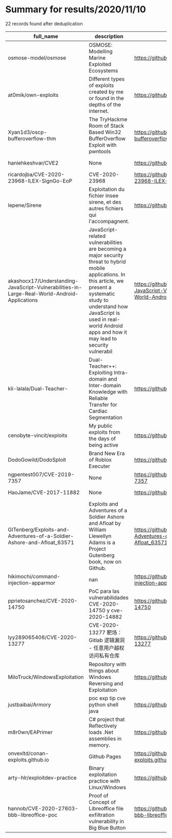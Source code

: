 
# Summary for results/2020/11/10
    
22 records found after deduplication

| full_name | description | html_url | matched_list | matched_count | pushed_at | size | stargazers_count | language | forks_count |
|----------------------------------------------------------------------------------------------|------------------------------------------------------------------------------------------------------------------------------------------------------------------------------------------------------------------------------------------------------------------|-----------------------------------------------------------------------------------------------------------------|-------------------------------------------|-----------------|---------------------------|--------|--------------------|------------------|---------------|
| osmose-model/osmose | OSMOSE: Modelling Marine Exploited Ecosystems | https://github.com/osmose-model/osmose | ['exploit'] | 1 | 2020-11-10 16:14:47+00:00 | 148911 | 10 | R | 6 |
| at0mik/own-exploits | Different types of exploits created by me or found in the depths of the internet. | https://github.com/at0mik/own-exploits | ['exploit'] | 1 | 2020-11-10 12:59:09+00:00 | 2897 | 5 | | 3 |
| Xyan1d3/oscp-bufferoverflow-thm | The TryHackme Room of Stack Based Win32 BufferOverflow Exploit with pwntools | https://github.com/Xyan1d3/oscp-bufferoverflow-thm | ['exploit'] | 1 | 2020-11-10 20:04:52+00:00 | 19 | 0 | Python | 0 |
| haniehkeshvar/CVE2 | None | https://github.com/haniehkeshvar/CVE2 | ['cve-2'] | 1 | 2020-11-10 15:52:38+00:00 | 224 | 0 | HTML | 0 |
| ricardojba/CVE-2020-23968-ILEX-SignGo-EoP | CVE-2020-23968 | https://github.com/ricardojba/CVE-2020-23968-ILEX-SignGo-EoP | ['cve-2'] | 1 | 2020-11-10 21:24:12+00:00 | 235 | 1 | PowerShell | 0 |
| lepene/Sirene | Exploitation du fichier insee sirene, et des autres fichiers qui l'accompagnent. | https://github.com/lepene/Sirene | ['exploit'] | 1 | 2020-11-10 14:11:38+00:00 | 12244 | 0 | Python | 0 |
| akashocx17/Understanding-JavaScript-Vulnerabilities-in-Large-Real-World-Android-Applications | JavaScript-related vulnerabilities are becoming a major security threat to hybrid mobile applications. In this article, we present a systematic study to understand how JavaScript is used in real-world Android apps and how it may lead to security vulnerabil | https://github.com/akashocx17/Understanding-JavaScript-Vulnerabilities-in-Large-Real-World-Android-Applications | ['exploit'] | 1 | 2020-11-10 20:54:20+00:00 | 4867 | 1 | | 0 |
| kli-lalala/Dual-Teacher- | Dual-Teacher++: Exploiting Intra-domain and Inter-domain Knowledge with Reliable Transfer for Cardiac Segmentation | https://github.com/kli-lalala/Dual-Teacher- | ['exploit'] | 1 | 2020-11-10 13:10:55+00:00 | 436 | 8 | | 2 |
| cenobyte-vincit/exploits | My public exploits from the days of being active | https://github.com/cenobyte-vincit/exploits | ['exploit'] | 1 | 2020-11-10 07:59:17+00:00 | 20 | 1 | C | 0 |
| DodoGowild/DodoSploit | Brand New Era of Roblox Executer | https://github.com/DodoGowild/DodoSploit | ['sploit'] | 1 | 2020-11-10 21:43:37+00:00 | 3 | 0 | nan | 0 |
| ngpentest007/CVE-2019-7357 | None | https://github.com/ngpentest007/CVE-2019-7357 | ['cve-2'] | 1 | 2020-11-10 06:24:15+00:00 | 283 | 0 | | 0 |
| HaoJame/CVE-2017-11882 | None | https://github.com/HaoJame/CVE-2017-11882 | ['cve-2'] | 1 | 2020-11-10 04:18:05+00:00 | 19 | 0 | Rich Text Format | 0 |
| GITenberg/Exploits-and-Adventures-of-a-Soldier-Ashore-and-Afloat_63571 | Exploits and Adventures of a Soldier Ashore and Afloat by William Llewellyn Adams is a Project Gutenberg book, now on Github. | https://github.com/GITenberg/Exploits-and-Adventures-of-a-Soldier-Ashore-and-Afloat_63571 | ['exploit'] | 1 | 2020-11-10 02:13:27+00:00 | 1261 | 0 | HTML | 0 |
| hikimochi/command-injection-apparmor | nan | https://github.com/hikimochi/command-injection-apparmor | ['command injection'] | 1 | 2020-11-10 11:40:46+00:00 | 3 | 0 | HTML | 0 |
| pprietosanchez/CVE-2020-14750 | PoC para las vulnerabilidades CVE-2020-14750 y cve-2020-14882 | https://github.com/pprietosanchez/CVE-2020-14750 | ['cve poc', 'cve-2'] | 2 | 2020-11-10 10:54:36+00:00 | 85 | 36 | Shell | 13 |
| lyy289065406/CVE-2020-13277 | CVE-2020-13277 靶场： Gitlab 逻辑漏洞 - 任意用户越权访问私有仓库 | https://github.com/lyy289065406/CVE-2020-13277 | ['cve-2'] | 1 | 2020-11-10 03:16:29+00:00 | 2826 | 2 | PowerShell | 1 |
| MiloTruck/WindowsExploitation | Repository with things about Windows Reversing and Exploitation | https://github.com/MiloTruck/WindowsExploitation | ['exploit'] | 1 | 2020-11-10 16:58:42+00:00 | 54 | 0 | Python | 0 |
| justbaibai/Armory | poc exp tip cve python shell java | https://github.com/justbaibai/Armory | ['cve poc'] | 1 | 2020-11-10 08:48:27+00:00 | 67663 | 1 | PHP | 0 |
| m8r0wn/EAPrimer | C# project that Reflectively loads .Net assemblies in memory. | https://github.com/m8r0wn/EAPrimer | ['exploit'] | 1 | 2020-11-10 20:53:21+00:00 | 41 | 2 | PowerShell | 2 |
| onvexltd/conan-exploits.github.io | Github Pages | https://github.com/onvexltd/conan-exploits.github.io | ['exploit'] | 1 | 2020-11-10 05:34:45+00:00 | 21427 | 1 | CSS | 0 |
| arty-hlr/exploitdev-practice | Binary exploitation practice with Linux/Windows | https://github.com/arty-hlr/exploitdev-practice | ['exploit'] | 1 | 2020-11-10 17:04:47+00:00 | 60974 | 1 | Python | 1 |
| hannob/CVE-2020-27603-bbb-libreoffice-poc | Proof of Concept of Libreoffice file exfiltration vulnerability in Big Blue Button | https://github.com/hannob/CVE-2020-27603-bbb-libreoffice-poc | ['cve poc', 'cve-2', 'vulnerability poc'] | 3 | 2020-11-10 20:28:43+00:00 | 10 | 1 | | 1 |
